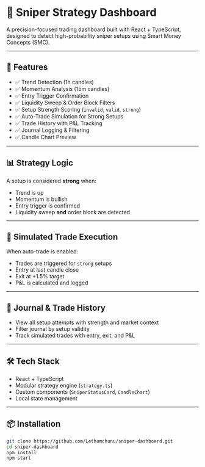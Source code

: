 # 🎯 Sniper Strategy Dashboard

A precision-focused trading dashboard built with React + TypeScript, designed to detect high-probability sniper setups using Smart Money Concepts (SMC).

---

## 🚀 Features

- ✅ Trend Detection (1h candles)
- ✅ Momentum Analysis (15m candles)
- ✅ Entry Trigger Confirmation
- ✅ Liquidity Sweep & Order Block Filters
- ✅ Setup Strength Scoring (`invalid`, `valid`, `strong`)
- ✅ Auto-Trade Simulation for Strong Setups
- ✅ Trade History with P&L Tracking
- ✅ Journal Logging & Filtering
- ✅ Candle Chart Preview

---

## 📊 Strategy Logic

A setup is considered **strong** when:
- Trend is up
- Momentum is bullish
- Entry trigger is confirmed
- Liquidity sweep **and** order block are detected

---

## 🧪 Simulated Trade Execution

When auto-trade is enabled:
- Trades are triggered for `strong` setups
- Entry at last candle close
- Exit at +1.5% target
- P&L is calculated and logged

---

## 📘 Journal & Trade History

- View all setup attempts with strength and market context
- Filter journal by setup validity
- Track simulated trades with entry, exit, and P&L

---

## 🛠️ Tech Stack

- React + TypeScript
- Modular strategy engine (`strategy.ts`)
- Custom components (`SniperStatusCard`, `CandleChart`)
- Local state management

---

## 📦 Installation

```bash
git clone https://github.com/Lethumchunu/sniper-dashboard.git
cd sniper-dashboard
npm install
npm start
